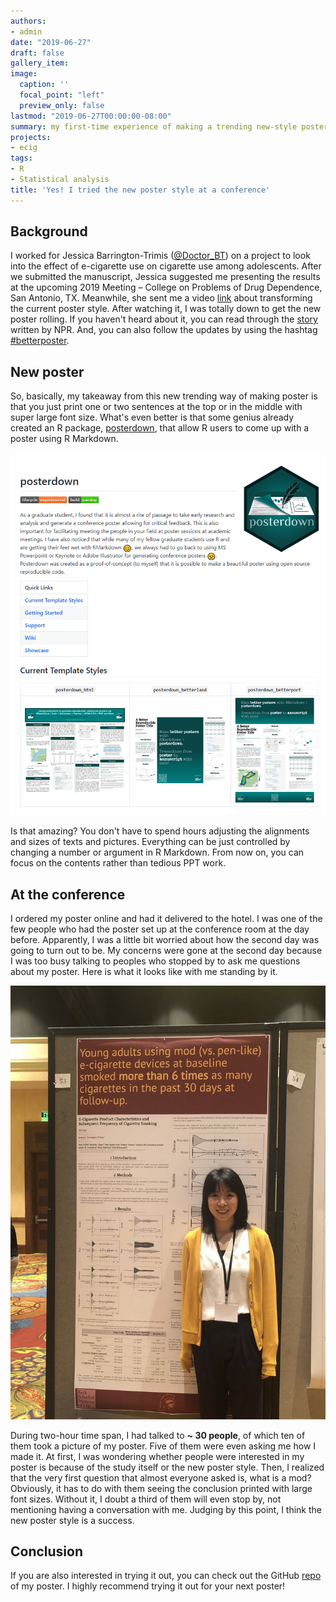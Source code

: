 ```yaml
---
authors:
- admin
date: "2019-06-27"
draft: false
gallery_item:
image:
  caption: ''
  focal_point: "left"
  preview_only: false
lastmod: "2019-06-27T00:00:00-08:00"
summary: my first-time experience of making a trending new-style poster
projects:
- ecig
tags:
- R
- Statistical analysis 
title: 'Yes! I tried the new poster style at a conference'
---
```


## Background
I worked for Jessica Barrington-Trimis ([@Doctor_BT](https://twitter.com/Doctor_BT)) on a project to look into the effect of e-cigarette use on cigarette use among adolescents. After we submitted the manuscript, Jessica suggested me presenting the results at the upcoming 2019 Meeting – College on Problems of Drug Dependence, San Antonio, TX. Meanwhile, she sent me a video [link](https://youtu.be/1RwJbhkCA58) about transforming the current poster style. After watching it, I was totally down to get the new poster rolling. If you haven't heard about it, you can read through the [story](https://www.npr.org/sections/health-shots/2019/06/11/729314248/to-save-the-science-poster-researchers-want-to-kill-it-and-start-over) written by NPR. And, you can also follow the updates by using the hashtag [#betterposter](https://twitter.com/hashtag/betterposter?ref_src=twsrc%5Egoogle%7Ctwcamp%5Eserp%7Ctwgr%5Ehashtag). 

## New poster
So, basically, my takeaway from this new trending way of making poster is that you just print one or two sentences at the top or in the middle with super large font size. What's even better is that some genius already created an R package, [posterdown](https://github.com/brentthorne/posterdown), that allow R users to come up with a poster using R Markdown. 

![](posterdown.png)

Is that amazing? You don't have to spend hours adjusting the alignments and sizes of texts and pictures. Everything can be just controlled by changing a number or argument in R Markdown. From now on, you can focus on the contents rather than tedious PPT work. 

## At the conference 
I ordered my poster online and had it delivered to the hotel. I was one of the few people who had the poster set up at the conference room at the day before. Apparently, I was a little bit worried about how the second day was going to turn out to be. My concerns were gone at the second day because I was too busy talking to peoples who stopped by to ask me questions about my poster. Here is what it looks like with me standing by it.  

![](poster.jpg)

During two-hour time span, I had talked to **~ 30 people**, of which ten of them took a picture of my poster. Five of them were even asking me how I made it. At first, I was wondering whether people were interested in my poster is because of the study itself or the new poster style. Then, I realized that the very first question that almost everyone asked is, what is a mod? Obviously, it has to do with them seeing the conclusion printed with large font sizes. Without it, I doubt a third of them will even stop by, not mentioning having a conversation with me. Judging by this point, I think the new poster style is a success. 

## Conclusion
If you are also interested in trying it out, you can check out the GitHub [repo](https://github.com/zhiiiyang/CPDD_poster) of my poster. I highly recommend trying it out for your next poster!


